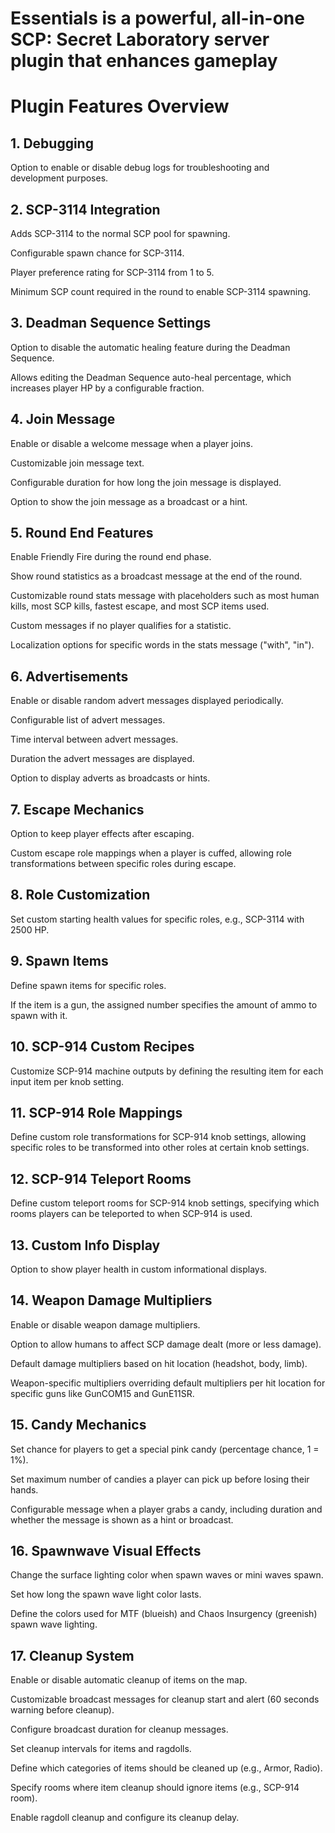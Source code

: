 # Essentials is a powerful, all-in-one SCP: Secret Laboratory server plugin that enhances gameplay

# Plugin Features Overview

## 1. Debugging

Option to enable or disable debug logs for troubleshooting and development purposes.

## 2. SCP-3114 Integration

Adds SCP-3114 to the normal SCP pool for spawning.

Configurable spawn chance for SCP-3114.

Player preference rating for SCP-3114 from 1 to 5.

Minimum SCP count required in the round to enable SCP-3114 spawning.

## 3. Deadman Sequence Settings

Option to disable the automatic healing feature during the Deadman Sequence.

Allows editing the Deadman Sequence auto-heal percentage, which increases player HP by a configurable fraction.

## 4. Join Message

Enable or disable a welcome message when a player joins.

Customizable join message text.

Configurable duration for how long the join message is displayed.

Option to show the join message as a broadcast or a hint.

## 5. Round End Features

Enable Friendly Fire during the round end phase.

Show round statistics as a broadcast message at the end of the round.

Customizable round stats message with placeholders such as most human kills, most SCP kills, fastest escape, and most SCP items used.

Custom messages if no player qualifies for a statistic.

Localization options for specific words in the stats message ("with", "in").

## 6. Advertisements

Enable or disable random advert messages displayed periodically.

Configurable list of advert messages.

Time interval between advert messages.

Duration the advert messages are displayed.

Option to display adverts as broadcasts or hints.

## 7. Escape Mechanics

Option to keep player effects after escaping.

Custom escape role mappings when a player is cuffed, allowing role transformations between specific roles during escape.

## 8. Role Customization

Set custom starting health values for specific roles, e.g., SCP-3114 with 2500 HP.

## 9. Spawn Items

Define spawn items for specific roles.

If the item is a gun, the assigned number specifies the amount of ammo to spawn with it.

## 10. SCP-914 Custom Recipes

Customize SCP-914 machine outputs by defining the resulting item for each input item per knob setting.

## 11. SCP-914 Role Mappings

Define custom role transformations for SCP-914 knob settings, allowing specific roles to be transformed into other roles at certain knob settings.

## 12. SCP-914 Teleport Rooms

Define custom teleport rooms for SCP-914 knob settings, specifying which rooms players can be teleported to when SCP-914 is used.

## 13. Custom Info Display

Option to show player health in custom informational displays.

## 14. Weapon Damage Multipliers

Enable or disable weapon damage multipliers.

Option to allow humans to affect SCP damage dealt (more or less damage).

Default damage multipliers based on hit location (headshot, body, limb).

Weapon-specific multipliers overriding default multipliers per hit location for specific guns like GunCOM15 and GunE11SR.

## 15. Candy Mechanics

Set chance for players to get a special pink candy (percentage chance, 1 = 1%).

Set maximum number of candies a player can pick up before losing their hands.

Configurable message when a player grabs a candy, including duration and whether the message is shown as a hint or broadcast.

## 16. Spawnwave Visual Effects

Change the surface lighting color when spawn waves or mini waves spawn.

Set how long the spawn wave light color lasts.

Define the colors used for MTF (blueish) and Chaos Insurgency (greenish) spawn wave lighting.

## 17. Cleanup System

Enable or disable automatic cleanup of items on the map.

Customizable broadcast messages for cleanup start and alert (60 seconds warning before cleanup).

Configure broadcast duration for cleanup messages.

Set cleanup intervals for items and ragdolls.

Define which categories of items should be cleaned up (e.g., Armor, Radio).

Specify rooms where item cleanup should ignore items (e.g., SCP-914 room).

Enable ragdoll cleanup and configure its cleanup delay.
